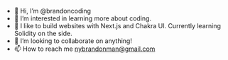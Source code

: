 - 👋 Hi, I’m @brandoncoding
- 👀 I’m interested in learning more about coding.
- 🌱 I like to build websites with Next.js and Chakra UI. Currently learning Solidity on the side.
- 💞️ I’m looking to collaborate on anything!
- 📫 How to reach me nybrandonman@gmail.com

<!---
brandoncoding/brandoncoding is a ✨ special ✨ repository because its `README.md` (this file) appears on your GitHub profile.
You can click the Preview link to take a look at your changes.
--->
